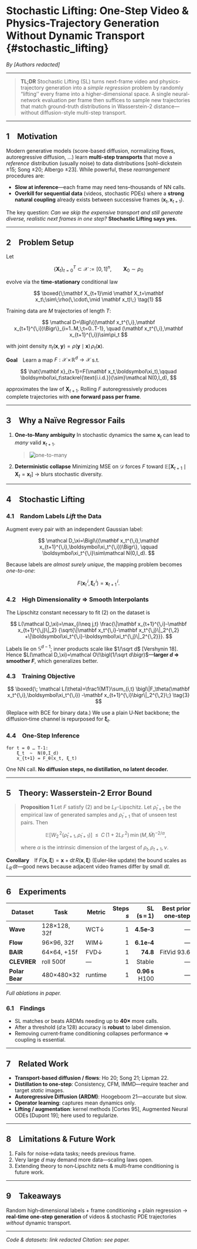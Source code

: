 # Stochastic Lifting:  One-Step Video & Physics-Trajectory Generation Without Dynamic Transport {#stochastic_lifting}

*By \[Authors redacted]*

---

> **TL;DR**
> Stochastic Lifting (SL) turns next-frame video and physics-trajectory generation into a *simple regression* problem by randomly “lifting’’ every frame into a higher-dimensional space.  A single neural-network evaluation per frame then suffices to sample new trajectories that match ground-truth distributions in Wasserstein-2 distance—without diffusion-style multi-step transport.

---

## 1 Motivation

Modern generative models (score-based diffusion, normalizing flows, autoregressive diffusion, …) learn **multi-step transports** that move a *reference* distribution (usually noise) to data distributions \[sohl-dickstein ±15; Song ±20; Albergo ±23].
While powerful, these *rearrangement* procedures are:

* **Slow at inference**—each frame may need tens–thousands of NN calls.
* **Overkill for sequential data** (videos, stochastic PDEs) where a **strong natural coupling** already exists between successive frames $(\mathbf x_t,\mathbf x_{t+1})$.

The key question: *Can we skip the expensive transport and still generate diverse, realistic next frames in one step?*
**Stochastic Lifting says yes.**

---

## 2 Problem Setup

Let

$$
\{\mathbf X_t\}_{t=0}^{T}\subset\mathcal X:=[0,1]^n,\qquad
\mathbf X_0\sim\rho_0
$$

evolve via the **time-stationary** conditional law

$$
\boxed{\;\mathbf X_{t+1}\mid \mathbf X_t=\mathbf x_t\;\sim\;\rho(\,\cdot\,\mid \mathbf x_t)\;} \tag{1}
$$

Training data are $M$ trajectories of length $T$:

$$
\mathcal D=\Bigl\{(\mathbf x_t^{\,i},\mathbf x_{t+1}^{\,i})\Bigr\}_{i=1..M,\;t=0..T-1},
\quad (\mathbf x_t^{\,i},\mathbf x_{t+1}^{\,i})\sim\pi_t
$$

with joint density $\pi_t(\mathbf x,\mathbf y)=\rho(\mathbf y\mid\mathbf x)\,\rho_t(\mathbf x)$.

**Goal** Learn a map $F:\mathcal X\!\!\times\!\mathbb R^{d}\to\mathcal X$ s.t.

$$
\hat{\mathbf x}_{t+1}=F(\mathbf x_t,\boldsymbol\xi_t),\qquad
\boldsymbol\xi_t\stackrel{\text{i.i.d.}}{\sim}\mathcal N(0,I_d),
$$

approximates the law of $\mathbf X_{t+1}$.  Rolling $F$ autoregressively produces complete trajectories with **one forward pass per frame**.

---

## 3 Why a Naïve Regressor Fails

1. **One-to-Many ambiguity**
   In stochastic dynamics the same $\mathbf x_t$ can lead to *many* valid $\mathbf x_{t+1}$.

   > ![one-to-many](figures/one_to_many.png)
2. **Deterministic collapse**
   Minimizing MSE on $\mathcal D$ forces $F$ toward
   $\mathbb E[\mathbf X_{t+1}\mid\mathbf X_t=\mathbf x_t]$
   → blurs stochastic diversity.

---

## 4 Stochastic Lifting

### 4.1 Random Labels *Lift* the Data

Augment every pair with an independent Gaussian label:

$$
\mathcal D_\xi=\Bigl\{(\mathbf x_t^{\,i},\mathbf x_{t+1}^{\,i},\boldsymbol\xi_t^{\,i})\Bigr\},
\qquad \boldsymbol\xi_t^{\,i}\sim\mathcal N(0,I_d).
$$

Because labels are *almost surely unique*, the mapping problem becomes *one-to-one*:

$$
F(\mathbf x_t^{\,i},\boldsymbol\xi_t^{\,i})=\mathbf x_{t+1}^{\,i}. \tag{2}
$$

### 4.2 High Dimensionality ⇒ Smooth Interpolants

The Lipschitz constant necessary to fit (2) on the dataset is

$$
L(\mathcal D_\xi)=\max_{i\neq j,t}
\frac{\|\mathbf x_{t+1}^{\,i}-\mathbf x_{t+1}^{\,j}\|_2}
     {\sqrt{\|\mathbf x_t^{\,i}-\mathbf x_t^{\,j}\|_2^{\,2}
            +\|\boldsymbol\xi_t^{\,i}-\boldsymbol\xi_t^{\,j}\|_2^{\,2}}}.
$$

Labels lie on $\mathbb S^{d-1}$; inner products scale like $1/\sqrt d$ \[Vershynin 18].
Hence $L(\mathcal D_\xi)=\mathcal O\!\bigl(1/\sqrt d\bigr)$—**larger $d$ ⇒ smoother $F$**, which generalizes better.

### 4.3 Training Objective

$$
\boxed{\;
\mathcal L(\theta)=\frac1{MT}\sum_{i,t}
\bigl\|F_\theta(\mathbf x_t^{\,i},\boldsymbol\xi_t^{\,i})
      -\mathbf x_{t+1}^{\,i}\bigr\|_2^{\,2}\;}
\tag{3}
$$

(Replace with BCE for binary data.)
We use a plain U‑Net backbone; the diffusion‑time channel is repurposed for $\boldsymbol\xi_t$.

### 4.4 One-Step Inference

```text
for t = 0 … T-1:
    ξ_t  ~  N(0,I_d)
    x_{t+1} = F_θ(x_t, ξ_t)
```

One NN call.  **No diffusion steps, no distillation, no latent decoder.**

---

## 5 Theory:  Wasserstein‑2 Error Bound

> **Proposition 1**
> Let $F$ satisfy (2) and be $L_F$-Lipschitz.  Let
> $\hat\rho_{t+1}$ be the empirical law of generated samples
> and $\tilde\rho_{t+1}$ that of unseen test pairs. Then
>
> $$
> \mathbb E\bigl[W_2^{\,2}(\hat\rho_{t+1},\tilde\rho_{t+1})\bigr]
> \;\;\le\;\;C\,\bigl(1+2L_F^{\,2}\bigr)\,
> \min(M,\tilde M)^{-2/\alpha},
> $$
>
> where $\alpha$ is the intrinsic dimension of the largest of
> $\rho_t,\rho_{t+1},\nu$.

**Corollary** If $F(\mathbf x,\boldsymbol\xi)=\mathbf x+\mathrm dt\,R(\mathbf x,\boldsymbol\xi)$ (Euler‑like update) the bound scales as $L_R\,\mathrm dt$—good news because adjacent video frames differ by small $\mathrm dt$.

---

## 6 Experiments

| Dataset        | Task         | Metric  | Steps *s* |      SL (s = 1) | Best prior one‑step | Diffusion $s\gg1$ |
| -------------- | ------------ | ------- | --------: | --------------: | ------------------: | ----------------: |
| **Wave**       | 128×128, 32f | WCT↓    |         1 |      **4.5e‑3** |                   — |   ARDM\@40 1.1e‑2 |
| **Flow**       | 96×96, 32f   | WIM↓    |         1 |      **6.1e‑4** |                   — |   ARDM\@40 6.0e‑4 |
| **BAIR**       | 64×64, +15f  | FVD↓    |         1 |        **74.8** |         FitVid 93.6 | RollDiff\@32 59.6 |
| **CLEVRER**    | roll 500f    | —       |         1 |          Stable |                   — |                 — |
| **Polar Bear** | 480×480×32   | runtime |         1 | **0.96 s** H100 |                   — |                 — |

*Full ablations in paper.*

### 6.1 Findings

* SL matches or beats ARDMs needing up to **40×** more calls.
* After a threshold ($d\!\gtrsim\!128$) accuracy is **robust** to label dimension.
* Removing current‑frame conditioning collapses performance ⇒ coupling is essential.

---

## 7 Related Work

* **Transport‑based diffusion / flows**: Ho 20; Song 21; Lipman 22.
* **Distillation to one‑step**: Consistency, CFM, IMMD—require teacher and target *static* images.
* **Autoregressive Diffusion (ARDM)**: Hoogeboom 21—accurate but slow.
* **Operator learning**: captures mean dynamics only.
* **Lifting / augmentation**: kernel methods \[Cortes 95], Augmented Neural ODEs \[Dupont 19]; here used to regularize.

---

## 8 Limitations & Future Work

1. Fails for noise→data tasks; needs previous frame.
2. Very large $d$ may demand more data—scaling laws open.
3. Extending theory to non‑Lipschitz nets & multi‑frame conditioning is future work.

---

## 9 Takeaways

Random high‑dimensional labels + frame conditioning + plain regression
→ **real‑time one‑step generation** of videos & stochastic PDE trajectories *without* dynamic transport.

---

*Code & datasets:* *link redacted*
*Citation:* *see paper.*
